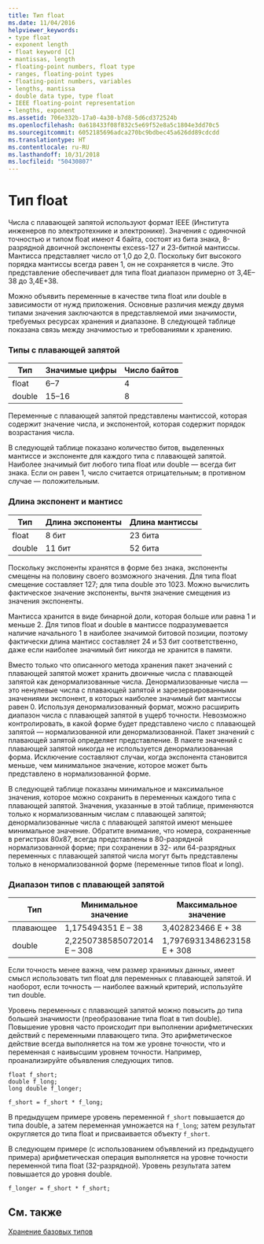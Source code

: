 ```yaml
---
title: Тип float
ms.date: 11/04/2016
helpviewer_keywords:
- type float
- exponent length
- float keyword [C]
- mantissas, length
- floating-point numbers, float type
- ranges, floating-point types
- floating-point numbers, variables
- lengths, mantissa
- double data type, type float
- IEEE floating-point representation
- lengths, exponent
ms.assetid: 706e332b-17a0-4a30-b7d8-5d6cd372524b
ms.openlocfilehash: 0a618433f08f832c5e69f52e8a5c1804e3dd70c5
ms.sourcegitcommit: 6052185696adca270bc9bdbec45a626dd89cdcdd
ms.translationtype: HT
ms.contentlocale: ru-RU
ms.lasthandoff: 10/31/2018
ms.locfileid: "50430807"
---
```

# <a name="type-float"></a>Тип float

Числа с плавающей запятой используют формат IEEE (Института инженеров по электротехнике и электронике). Значения с одиночной точностью и типом float имеют 4 байта, состоят из бита знака, 8-разрядной двоичной экспоненты excess-127 и 23-битной мантиссы. Мантисса представляет число от 1,0 до 2,0. Поскольку бит высокого порядка мантиссы всегда равен 1, он не сохраняется в числе. Это представление обеспечивает для типа float диапазон примерно от 3,4E–38 до 3,4E+38.

Можно объявить переменные в качестве типа float или double в зависимости от нужд приложения. Основные различия между двумя типами значения заключаются в представляемой ими значимости, требуемых ресурсах хранения и диапазоне. В следующей таблице показана связь между значимостью и требованиями к хранению.

### <a name="floating-point-types"></a>Типы с плавающей запятой

|Тип|Значимые цифры|Число байтов|
|----------|------------------------|---------------------|
|float|6–7|4|
|double|15–16|8|

Переменные с плавающей запятой представлены мантиссой, которая содержит значение числа, и экспонентой, которая содержит порядок возрастания числа.

В следующей таблице показано количество битов, выделенных мантиссе и экспоненте для каждого типа с плавающей запятой. Наиболее значимый бит любого типа float или double — всегда бит знака. Если он равен 1, число считается отрицательным; в противном случае — положительным.

### <a name="lengths-of-exponents-and-mantissas"></a>Длина экспонент и мантисс

|Тип|Длина экспоненты|Длина мантиссы|
|----------|---------------------|---------------------|
|float|8 бит|23 бита|
|double|11 бит|52 бита|

Поскольку экспоненты хранятся в форме без знака, экспоненты смещены на половину своего возможного значения. Для типа float смещение составляет 127; для типа double это 1023. Можно вычислить фактическое значение экспоненты, вычтя значение смещения из значения экспоненты.

Мантисса хранится в виде бинарной доли, которая больше или равна 1 и меньше 2. Для типов float и double в мантиссе подразумевается наличие начального 1 в наиболее значимой битовой позиции, поэтому фактически длина мантисс составляет 24 и 53 бит соответственно, даже если наиболее значимый бит никогда не хранится в памяти.

Вместо только что описанного метода хранения пакет значений с плавающей запятой может хранить двоичные числа с плавающей запятой как денормализованные числа. Денормализованные числа — это ненулевые числа с плавающей запятой и зарезервированными значениями экспонент, в которых наиболее значимый бит мантиссы равен 0. Используя денормализованный формат, можно расширить диапазон числа с плавающей запятой в ущерб точности. Невозможно контролировать, в какой форме будет представлено число с плавающей запятой — нормализованной или денормализованной. Пакет значений с плавающей запятой определяет представление. В пакете значений с плавающей запятой никогда не используется денормализованная форма. Исключение составляют случаи, когда экспонента становится меньше, чем минимальное значение, которое может быть представлено в нормализованной форме.

В следующей таблице показаны минимальное и максимальное значения, которое можно сохранить в переменных каждого типа с плавающей запятой. Значения, указанные в этой таблице, применяются только к нормализованным числам с плавающей запятой; денормализованные числа с плавающей запятой имеют меньшее минимальное значение. Обратите внимание, что номера, сохраненные в регистрах 80*x*87, всегда представлены в 80-разрядной нормализованной форме; при сохранении в 32- или 64-разрядных переменных с плавающей запятой числа могут быть представлены только в ненормализованной форме (переменные типов float и long).

### <a name="range-of-floating-point-types"></a>Диапазон типов с плавающей запятой

|Тип|Минимальное значение|Максимальное значение|
|----------|-------------------|-------------------|
|плавающее|1,175494351 E – 38|3,402823466 E + 38|
|double|2,2250738585072014 E – 308|1,7976931348623158 E + 308|

Если точность менее важна, чем размер хранимых данных, имеет смысл использовать тип float для переменных с плавающей запятой. И наоборот, если точность — наиболее важный критерий, используйте тип double.

Уровень переменных с плавающей запятой можно повысить до типа большей значимости (преобразование типа float в тип double). Повышение уровня часто происходит при выполнении арифметических действий с переменными плавающего типа. Это арифметическое действие всегда выполняется на том же уровне точности, что и переменная с наивысшим уровнем точности. Например, проанализируйте объявления следующих типов.

```
float f_short;
double f_long;
long double f_longer;

f_short = f_short * f_long;
```

В предыдущем примере уровень переменной `f_short` повышается до типа double, а затем переменная умножается на `f_long`; затем результат округляется до типа float и присваивается объекту `f_short`.

В следующем примере (с использованием объявлений из предыдущего примера) арифметическая операция выполняется на уровне точности переменной типа float (32-разрядной). Уровень результата затем повышается до уровня double.

```
f_longer = f_short * f_short;
```

## <a name="see-also"></a>См. также

[Хранение базовых типов](../c-language/storage-of-basic-types.md)